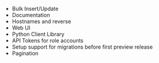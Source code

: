 * Bulk Insert/Update
* Documentation
* Hostnames and reverse
* Web UI
* Python Client Library
* API Tokens for role accounts
* Setup support for migrations before first preview release
* Pagination
